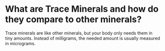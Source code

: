 # What are Trace Minerals and how do they compare to other minerals?

Trace minerals are like other minerals, but your body only needs them in tiny amounts. Instead of milligrams, the needed amount is usually measured in micrograms.